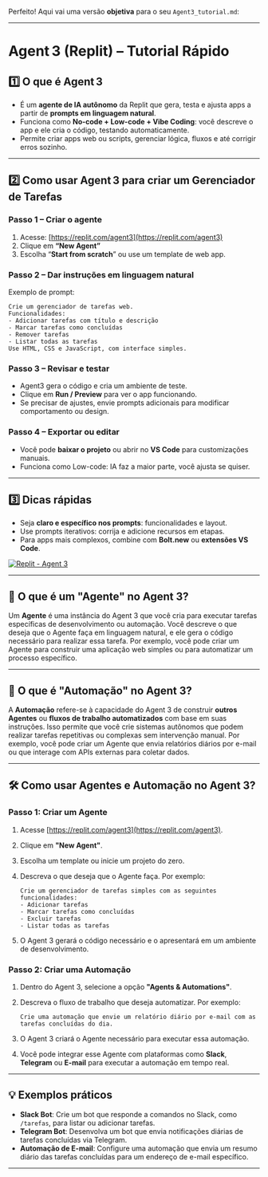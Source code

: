 Perfeito! Aqui vai uma versão **objetiva** para o seu `Agent3_tutorial.md`:

---

# **Agent 3 (Replit) – Tutorial Rápido**

## 1️⃣ O que é Agent 3

-   É um **agente de IA autônomo** da Replit que gera, testa e ajusta apps a partir de **prompts em linguagem natural**.
-   Funciona como **No-code + Low-code + Vibe Coding**: você descreve o app e ele cria o código, testando automaticamente.
-   Permite criar apps web ou scripts, gerenciar lógica, fluxos e até corrigir erros sozinho.

---

## 2️⃣ Como usar Agent 3 para criar um **Gerenciador de Tarefas**

### Passo 1 – Criar o agente

1. Acesse: [https://replit.com/agent3](https://replit.com/agent3)
2. Clique em **“New Agent”**
3. Escolha “**Start from scratch**” ou use um template de web app.

### Passo 2 – Dar instruções em linguagem natural

Exemplo de prompt:

```
Crie um gerenciador de tarefas web.
Funcionalidades:
- Adicionar tarefas com título e descrição
- Marcar tarefas como concluídas
- Remover tarefas
- Listar todas as tarefas
Use HTML, CSS e JavaScript, com interface simples.
```

### Passo 3 – Revisar e testar

-   Agent3 gera o código e cria um ambiente de teste.
-   Clique em **Run / Preview** para ver o app funcionando.
-   Se precisar de ajustes, envie prompts adicionais para modificar comportamento ou design.

### Passo 4 – Exportar ou editar

-   Você pode **baixar o projeto** ou abrir no **VS Code** para customizações manuais.
-   Funciona como Low-code: IA faz a maior parte, você ajusta se quiser.

---

## 3️⃣ Dicas rápidas

-   Seja **claro e específico nos prompts**: funcionalidades e layout.
-   Use prompts iterativos: corrija e adicione recursos em etapas.
-   Para apps mais complexos, combine com **Bolt.new** ou **extensões VS Code**.

[![Replit - Agent 3](https://images.openai.com/thumbnails/url/LJqtK3icu1mSUVJSUGylr5-al1xUWVCSmqJbkpRnoJdeXJJYkpmsl5yfq5-Zm5ieWmxfaAuUsXL0S7F0Tw6psgzxKAjNTTbzCovwzco1j8orys_ILklNtCjyCQsICPSqCI5wLTP0zc2PSkl2TYwILjEIcXEqsXRzd1QrBgA1GSoy)](https://replit.com/agent3?utm_source=chatgpt.com)

---

## 🤖 O que é um "Agente" no Agent 3?

Um **Agente** é uma instância do Agent 3 que você cria para executar tarefas específicas de desenvolvimento ou automação. Você descreve o que deseja que o Agente faça em linguagem natural, e ele gera o código necessário para realizar essa tarefa. Por exemplo, você pode criar um Agente para construir uma aplicação web simples ou para automatizar um processo específico.

---

## 🔄 O que é "Automação" no Agent 3?

A **Automação** refere-se à capacidade do Agent 3 de construir **outros Agentes** ou **fluxos de trabalho automatizados** com base em suas instruções. Isso permite que você crie sistemas autônomos que podem realizar tarefas repetitivas ou complexas sem intervenção manual. Por exemplo, você pode criar um Agente que envia relatórios diários por e-mail ou que interage com APIs externas para coletar dados.

---

## 🛠️ Como usar Agentes e Automação no Agent 3?

### Passo 1: Criar um Agente

1. Acesse [https://replit.com/agent3](https://replit.com/agent3).

2. Clique em **"New Agent"**.

3. Escolha um template ou inicie um projeto do zero.

4. Descreva o que deseja que o Agente faça. Por exemplo:

    ```
    Crie um gerenciador de tarefas simples com as seguintes funcionalidades:
    - Adicionar tarefas
    - Marcar tarefas como concluídas
    - Excluir tarefas
    - Listar todas as tarefas
    ```

5. O Agent 3 gerará o código necessário e o apresentará em um ambiente de desenvolvimento.

### Passo 2: Criar uma Automação

1. Dentro do Agent 3, selecione a opção **"Agents & Automations"**.

2. Descreva o fluxo de trabalho que deseja automatizar. Por exemplo:

    ```
    Crie uma automação que envie um relatório diário por e-mail com as tarefas concluídas do dia.
    ```

3. O Agent 3 criará o Agente necessário para executar essa automação.

4. Você pode integrar esse Agente com plataformas como **Slack**, **Telegram** ou **E-mail** para executar a automação em tempo real.

---

## 💡 Exemplos práticos

-   **Slack Bot**: Crie um bot que responde a comandos no Slack, como `/tarefas`, para listar ou adicionar tarefas.
-   **Telegram Bot**: Desenvolva um bot que envia notificações diárias de tarefas concluídas via Telegram.
-   **Automação de E-mail**: Configure uma automação que envia um resumo diário das tarefas concluídas para um endereço de e-mail específico.

---

